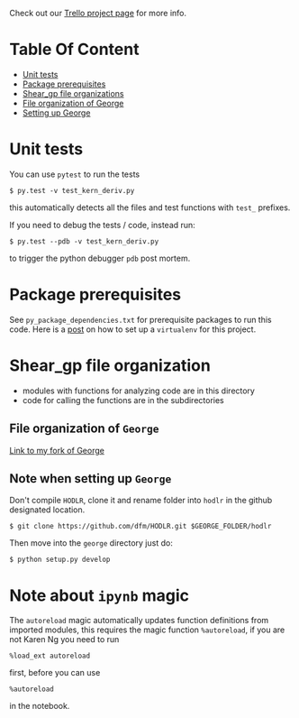 Check out our [Trello project
page](https://trello.com/b/gvclhujL/shear-gp) for more info.

# Table Of Content
<a id='TOC'></a>
* [Unit tests](#Tests)
* [Package prerequisites](#package_prerequisites)
* [Shear_gp file organizations](#shear_gp_file_organization)
* [File organization of George](#George_organization)
* [Setting up George](#setting_up_george)

# Unit tests 
<a id='Tests'></a>


You can use `pytest` to run the tests
```
$ py.test -v test_kern_deriv.py
```
this automatically detects all the files and test functions with `test_` prefixes.

If you need to debug the tests / code, instead run:
```
$ py.test --pdb -v test_kern_deriv.py
```
to trigger the python debugger `pdb` post mortem.

# Package prerequisites 
<a id='package_prerequisites'></a>
See `py_package_dependencies.txt` for prerequisite packages to run this code.
Here is a
[post](http://karenyyng.github.io/using-virtualenv-for-safeguarding-research-project-dependencies.html)
on how to set up a `virtualenv` for this project. 

# Shear_gp file organization 

<a id='shear_gp_file_organization'></a>
* modules with functions for analyzing code are in this directory
* code for calling the functions are in the subdirectories

## File organization of `George` 
<a id='George_organization'></a>
[Link to my fork of
George](https://github.com/karenyyng/george/blob/master/document/file_organization.md)


## Note when setting up `George`
<a id='setting_up_george'></a>
Don't compile `HODLR`, clone it and rename folder into `hodlr`
in the github designated location.
```
$ git clone https://github.com/dfm/HODLR.git $GEORGE_FOLDER/hodlr
```

Then move into the `george` directory just do:
```functions 
$ python setup.py develop 
```

# Note about `ipynb` magic
<a id='ipynb_autoreload'></a>
The `autoreload` magic automatically updates function definitions from imported 
modules, this requires the magic function `%autoreload`, 
if you are not Karen Ng you need to run 

    %load_ext autoreload 
    
first, before you can use   
   
    %autoreload

in the notebook.
